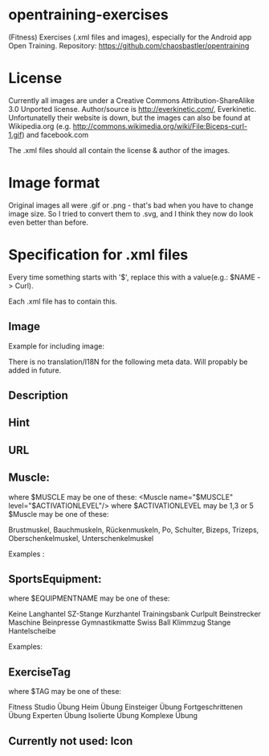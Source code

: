 opentraining-exercises
======================
(Fitness) Exercises (.xml files and images), especially for the Android app Open Training.
Repository: https://github.com/chaosbastler/opentraining


License
=======
Currently all images are under a Creative Commons Attribution-ShareAlike 3.0 Unported license.
Author/source is http://everkinetic.com/, Everkinetic. 
Unfortunatelly their website is down, but the images can also be found at Wikipedia.org (e.g. http://commons.wikimedia.org/wiki/File:Biceps-curl-1.gif)
and facebook.com

The .xml files should all contain the license & author of the images.

Image format
============
Original images all were .gif or .png - that's bad when you have to change image size.
So I tried to convert them to .svg, and I think they now do look even better than before.

Specification for .xml files
============================
Every time something starts with '$', replace this with a value(e.g.: $NAME -> Curl).


Each .xml file has to contain this.
<ExerciseType name="$NAME">
	<!-- more meta data here -->
</ExerciseType> 

Image
-----
Example for including image:
<Image imageLicenseText="License: Creative Commons Attribution-Share Alike 3.0 Unported, Author: Everkinetic" path="One-arm-preacher-curl-2.gif"/> 

There is no translation/I18N for the following meta data.
Will propably be added in future.

Description
-----------
<Description text="$DESCRIPTIONTEXT" />

Hint
----
<Hint text="$HINTTEXT"/>


URL
---
<RelatedURL url="$URL" />

Muscle:
-------

where $MUSCLE may be one of these:
<Muscle name="$MUSCLE" level="$ACTIVATIONLEVEL"/>
where $ACTIVATIONLEVEL may be 1,3 or 5
$Muscle may be one of these:

Brustmuskel, Bauchmuskeln, Rückenmuskeln, Po,
Schulter, Bizeps, Trizeps, Oberschenkelmuskel,
Unterschenkelmuskel

Examples :
<Muscle name="Brustmuskel" level="3"/>
<Muscle name="Bauchmuskeln" level="3"/>
<Muscle name="Rückenmuskeln" level="3"/>
<Muscle name="Po" level="3"/>
<Muscle name="Schulter" level="3"/>
<Muscle name="Bizeps" level="3"/>
<Muscle name="Trizeps" level="3"/>
<Muscle name="Oberschenkelmuskel" level="3"/>
<Muscle name="Unterschenkelmuskel" level="3"/>


SportsEquipment:
----------------
<SportsEquipment name="$EQUIPMENTNAME"/>
where $EQUIPMENTNAME may be one of these:

Keine
Langhantel
SZ-Stange
Kurzhantel
Trainingsbank
Curlpult
Beinstrecker Maschine
Beinpresse
Gymnastikmatte
Swiss Ball
Klimmzug Stange
Hantelscheibe

Examples:
<SportsEquipment name="Keine"/>
<SportsEquipment name="Langhantel"/>
<SportsEquipment name="SZ-Stange"/>
<SportsEquipment name="Kurzhantel"/>
<SportsEquipment name="Trainingsbank"/>
<SportsEquipment name="Curlpult"/>
<SportsEquipment name="Beinstrecker Maschine"/>
<SportsEquipment name="Beinpresse"/>
<SportsEquipment name="Gymnastikmatte"/>
<SportsEquipment name="Swiss Ball"/>
<SportsEquipment name="Klimmzug Stange"/>
<SportsEquipment name="Hantelscheibe"/>




ExerciseTag
-----------
<Tag name="$TAG"/>

where $TAG may be one of these:

Fitness Studio Übung
Heim Übung
Einsteiger Übung
Fortgeschrittenen Übung
Experten Übung
Isolierte Übung
Komplexe Übung


Currently not used:
Icon
----
<Icon path="$ICONPATH" />
